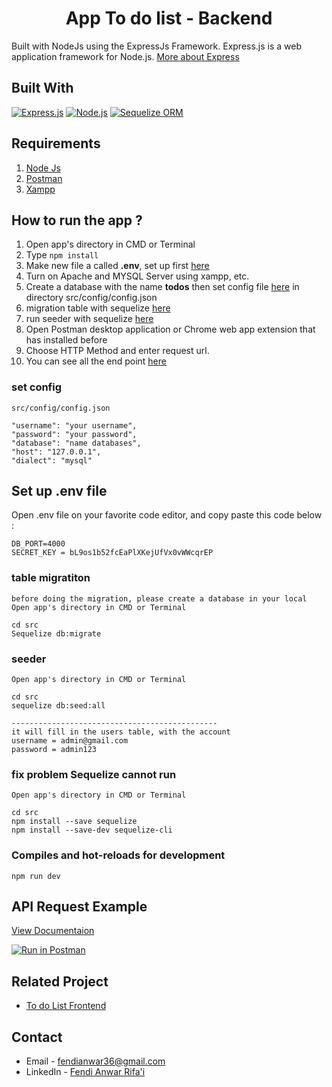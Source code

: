<h1 align="center">App To do list - Backend</h1>


Built with NodeJs using the ExpressJs Framework.
Express.js is a web application framework for Node.js. [More about Express](https://en.wikipedia.org/wiki/Express.js)
## Built With
[![Express.js](https://img.shields.io/badge/Express-4.17.1-brightgreen)](https://expressjs.com/en/starter/installing.html)
[![Node.js](https://img.shields.io/badge/Node%20Js-14.15.4-orange)](https://nodejs.org/)
[![Sequelize ORM](https://img.shields.io/badge/Sequelize-6.0.0-red)](https://sequelize.org/)

## Requirements
1. <a href="https://nodejs.org/en/download/">Node Js</a>
2. <a href="https://www.getpostman.com/">Postman</a>
3. [Xampp](https://www.apachefriends.org/download.html)

## How to run the app ?
1. Open app's directory in CMD or Terminal
2. Type 
```npm install```
3. Make new file a called **.env**, set up first [here](#set-up-env-file)
4. Turn on Apache and MYSQL Server using xampp, etc.
5. Create a database with the name **todos** then  set config file [here](#set-config) in directory src/config/config.json
6. migration table with sequelize [here](#table-migratiton)
8. run seeder with sequelize [here](#seeder)
8. Open Postman desktop application or Chrome web app extension that has installed before
9. Choose HTTP Method and enter request url.
10. You can see all the end point [here](#api-request-example)


### set config
```
src/config/config.json
    
"username": "your username",
"password": "your password",
"database": "name databases",
"host": "127.0.0.1",
"dialect": "mysql"

```

## Set up .env file
Open .env file on your favorite code editor, and copy paste this code below :
```
DB_PORT=4000
SECRET_KEY = bL9os1b52fcEaPlXKejUfVx0vWWcqrEP

```
### table migratiton
```
before doing the migration, please create a database in your local
Open app's directory in CMD or Terminal

cd src
Sequelize db:migrate

```
### seeder
```
Open app's directory in CMD or Terminal

cd src
sequelize db:seed:all

----------------------------------------------
it will fill in the users table, with the account 
username = admin@gmail.com
password = admin123
```

### fix problem Sequelize cannot run
```
Open app's directory in CMD or Terminal

cd src
npm install --save sequelize
npm install --save-dev sequelize-cli
```


### Compiles and hot-reloads for development
```
npm run dev
```

## API Request Example 
[View Documentaion](https://documenter.getpostman.com/view/13525105/TzCV4QjT)

[![Run in Postman](https://run.pstmn.io/button.svg)](https://app.getpostman.com/run-collection/c89147951d12e6640090?action=collection%2Fimport#?env%5Bkode%5D=W3sia2V5IjoidG9rZW4iLCJ2YWx1ZSI6IiIsImVuYWJsZWQiOmZhbHNlfSx7ImtleSI6ImF3cyIsInZhbHVlIjoiaHR0cDovLzU0LjE1Mi4xNDUuMjMyOjMwMDAvYXBpIiwiZW5hYmxlZCI6ZmFsc2V9LHsia2V5IjoibG9jYWwiLCJ2YWx1ZSI6Imh0dHA6Ly9sb2NhbGhvc3Q6MzAwMC9hcGkvIiwiZW5hYmxlZCI6ZmFsc2V9LHsia2V5IjoiZW5lcmdlZWsiLCJ2YWx1ZSI6IiIsImVuYWJsZWQiOmZhbHNlfSx7ImtleSI6InB0emVnZW50b2RvbGlzdCIsInZhbHVlIjoiIiwiZW5hYmxlZCI6dHJ1ZX1d)

## Related Project

- [To do List Frontend](https://github.com/FendiAnwarRifai/todolist-frontend)

<!-- CONTACT -->
## Contact

- Email - fendianwar36@gmail.com
- LinkedIn - [Fendi Anwar Rifa'i](https://www.linkedin.com/in/fendi-anwar-rifai/)



